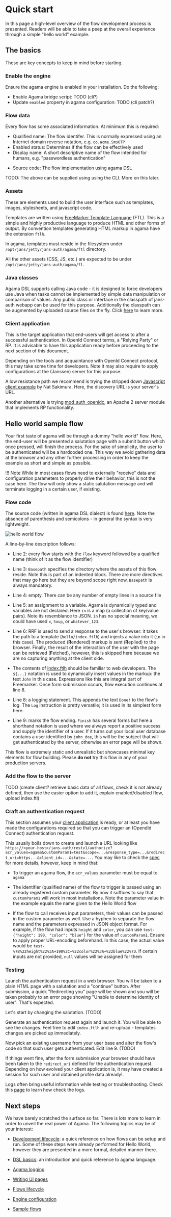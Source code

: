 # Quick start

In this page a high-level overview of the flow development process is presented. Readers will be able to take a peep at the overall experience through a simple "hello world" example.

## The basics

These are key concepts to keep in mind before starting.

### Enable the engine

Ensure the agama engine is enabled in your installation. Do the following:

- Enable Agama bridge script: TODO (cli?)
- Update `enabled` property in agama configuration: TODO (cli patch?)

### Flow data

Every flow has some associated information. At minimum this is required:

- Qualified name: The flow identifer. This is normally expressed using an Internet domain reverse notation, e.g. `co.acme.SmsOTP`
- Enabled status: Determines if the flow can be effectively used
- Display name: A short descriptive name of the flow intended for humans, e.g. "passwordless authentication"
<!-- - Properties: A JSON document often used to supply configuration parameters. If unsure, just use an empty object: `{}` -->
- Source code: The flow implementation using agama DSL

TODO: The above can be supplied using using the CLI. More on this later.

### Assets

These are elements used to build the user interface such as templates, images, stylesheets, and javascript code.

Templates are written using [FreeMarker Template Language](https://freemarker.apache.org/docs/index.html) (FTL). This is a simple and highly productive language to produce HTML and other forms of output. By convention templates generating HTML markup in agama have the extension `ftlh`.

In agama, templates must reside in the filesystem under `/opt/jans/jetty/jans-auth/agama/ftl` directory.

All the other assets (CSS, JS, etc.) are expected to be under `/opt/jans/jetty/jans-auth/agama/fl`.

### Java classes

Agama DSL supports calling Java code - it is designed to force developers use Java when tasks cannot be implemented by simple data manipulation or comparison of values. Any public class or interface in the classpath of jans-auth webapp can be used for this purpose. Additionally the classpath can be augmented by uploaded source files on the fly. Click [here](./java-classpath.md) to learn more. 

### Client application

This is the target application that end-users will get access to after a successful authentication. In OpenId Connect terms, a "Relying Party" or RP. It is advisable to have this application ready before proceeding to the next section of this document.

Depending on the tools and acquaintance with OpenId Connect protocol, this may take some time for developers. Note it may also require to apply configurations at the (Janssen) server for this purpose.

A low resistance path we recommend is trying the stripped down [Javascript client example](https://nat.sakimura.org/2014/12/10/making-a-javascript-openid-connect-client/) by Nat Sakimura. Here, the discovery URL is your server's URL. 

Another alternative is trying [mod_auth_openidc](https://github.com/zmartzone/mod_auth_openidc), an Apache 2 server module that implements RP functionality.

## Hello world sample flow

Your first taste of agama will be through a dummy "hello world" flow. Here, the end-user will be presented a salutation page with a submit button which once pressed, will finish the process. For the sake of simplicity, the user to be authenticated will be a hardcoded one. This way we avoid gathering data at the browser and any other further processing in order to keep the example as short and simple as possible.

!!! Note
    While in most cases flows need to externally "receive" data and configuration parameters to properly drive their behavior, this is not the case here. The flow will only show a static salutation message and will terminate logging in a certain user, if existing.

### Flow code

The source code (written in agama DSL dialect) is found [here](TODO). Note the absence of parenthesis and semicolons - in general the syntax is very lightweight.

![hello world flow](./hello_world.png)

A line-by-line description follows:

- Line 2: every flow starts with the `Flow` keyword followed by a qualified name (think of it as the flow identifier)

- Line 3: `Basepath` specifies the directory where the assets of this flow reside. Note this is part of an indented block. There are more directives that may go here but they are beyond scope right now.  `Basepath` is always mandatory.

- Line 4: empty. There can be any number of empty lines in a source file

- Line 5: an assignment to a variable. Agama is dynamically typed and variables are not declared. Here `in` is a map (a collection of key/value pairs). Note its resemblance to JSON. `in` has no special meaning, we could have used `x`, `Soup`, or `whatever_123`.

- Line 6: RRF is used to send a response to the user's browser: it takes the path to a template (`hello/index.ftlh`) and injects a value into it (`in` in this case). The produced (**R**endered) markup is sent (**R**eplied) to the browser. Finally, the result of the interaction of the user with the page can be retrieved (**F**etched), however, this is skipped here because we are no capturing anything at the client side.

- The contents of [index.ftlh](TODO) should be familiar to web developers. The `${...}` notation is used to dynamically insert values in the markup: the text `John` in this case. Expressions like this are integral part of Freemarker. Once form submission occurs, flow execution continues at line 8.

- Line 8: a logging statement. This appends the text `Done!` to the flow's log. The `Log` instruction is pretty versatile; it is used in its simplest form here.

- Line 9: marks the flow ending. `Finish` has several forms but here a shorthand notation is used where we always report a positive success and supply the identifier of a user. If it turns out your local user database contains a user identified by `john_doe`, this will be the subject that will get authenticated by the server, otherwise an error page will be shown.

This flow is extremely static and unrealistic but showcases minimal key elements for flow building. Please **do not** try this flow in any of your production servers.

### Add the flow to the server

TODO (create client? retrieve basic data of all flows, check it is not already defined, then use the easier option to add it, explain enabled/disabled flow, upload index.ftl)

### Craft an authentication request

This section assumes your [client application](#client-application) is ready, or at least you have made the configurations required so that you can trigger an (OpendId Connect) authentication request.

This usually boils down to create and launch a URL looking like `https://<your-host>/jans-auth/restv1/authorize?acr_values=agama&customParam1=test&scope=...&response_type=...&redirect_uri=https...&client_id=...&state=...`. You may like to check the [spec](https://openid.net/specs/openid-connect-core-1_0.html) for more details, however, keep in mind that:

- To trigger an agama flow, the `acr_values` parameter must be equal to `agama`

- The identifier (qualified name) of the flow to trigger is passed using an already registered custom parameter. By now it suffices to say that `customParam1` will work in most installations. Note the parameter value in the example equals the name given to the Hello World flow

- If the flow to call receives input parameters, their values can be passed in the custom parameter as well. Use a hyphen to separate the flow name and the parameters expressed in JSON object format. For example, if the flow had inputs  `height` and `color`, you can use `test-{"height": 190, "color": "blue"}` for the value of `customParam1`. Ensure to apply proper URL-encoding beforehand. In this case, the actual value would be `test-%7B%22height%22%3A+190%2C+%22color%22%3A+%22blue%22%7D`. If certain inputs are not provided, `null` values will be assigned for them

### Testing

Launch the authentication request in a web browser. You will be taken to a plain HTML page with a salutation and a "continue" button. After submission, a quick "Redirecting you" page will be shown and you will be taken probably to an error page showing "Unable to determine identity of user". That's expected.

Let's start by changing the salutation. (TODO)

Generate an authentication request again and launch it. You will be able to see the changes. Feel free to edit `index.ftlh` and re-upload - templates changes are picked up immediately.

Now pick an existing username from your user base and alter the flow's code so that such user gets authenticated. Edit line 9. (TODO)

If things went fine, after the form submission your browser should have been taken to the `redirect_uri` defined for the authentication request. Depending on how evolved your client application is, it may have created a session for such user and obtained profile data already!.

Logs often bring useful information while testing or troubleshooting. Check this [page](./logging.md) to learn how check the logs. 

## Next steps

We have barely scratched the surface so far. There is lots more to learn in order to unveil the real power of Agama. The following topics may be of your interest:

- [Development lifecycle](./lifecycle.md): a quick reference on how flows can be setup and run. Some of these steps were already performed for Hello World, however they are presented in a more formal, detailed manner there. 

- [DSL basics](./dsl.md): an introduction and quick reference to agama language.

- [Agama logging](./logging.md)

- [Writing UI pages](./ui-pages.md)

- [Flows lifecycle](./flows-lifecycle.md)

- [Engine configuration](./engine-config.md)

- [Sample flows](./samples.md)
